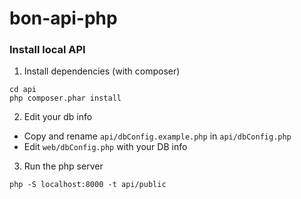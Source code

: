 # bon-api-php

### Install local API

1. Install dependencies (with composer)
```shell
cd api
php composer.phar install
```

2. Edit your db info
* Copy and rename `api/dbConfig.example.php` in `api/dbConfig.php`
* Edit `web/dbConfig.php` with your DB info

3. Run the php server
```shell
php -S localhost:8000 -t api/public
```
